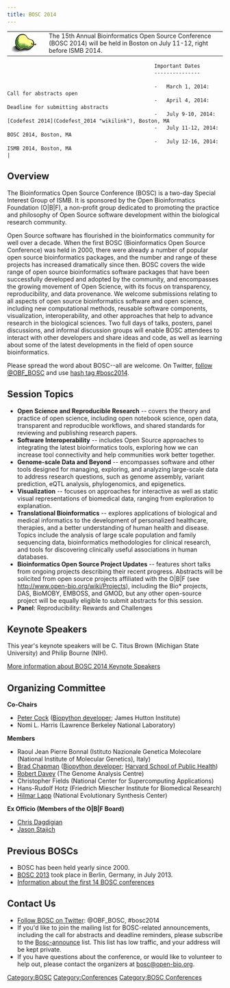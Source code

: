 ```yaml
---
title: BOSC 2014
---
```


|                                            |     |                                                                                                                                 |
|--------------------------------------------|-----|---------------------------------------------------------------------------------------------------------------------------------|
| ![The Bosc Pear](Pear.png "The Bosc Pear") |     | The 15th Annual Bioinformatics Open Source Conference (BOSC 2014) will be held in Boston on July 11-12, right before ISMB 2014. 
                                                                                                                                                                                     
                                                    Important Dates                                                                                                                  
                                                    ---------------                                                                                                                  
                                                                                                                                                                                     
                                                    -   March 1, 2014: Call for abstracts open                                                                                       
                                                    -   April 4, 2014: Deadline for submitting abstracts                                                                             
                                                    -   July 9-10, 2014: [Codefest 2014](Codefest_2014 "wikilink"), Boston, MA                                                       
                                                    -   July 11-12, 2014: BOSC 2014, Boston, MA                                                                                      
                                                    -   July 12-16, 2014: ISMB 2014, Boston, MA                                                                                      |

Overview
--------

The Bioinformatics Open Source Conference (BOSC) is a two-day Special
Interest Group of ISMB. It is sponsored by the Open Bioinformatics
Foundation (O|B|F), a non-profit group dedicated to promoting the
practice and philosophy of Open Source software development within the
biological research community.

Open Source software has flourished in the bioinformatics community for
well over a decade. When the first BOSC (Bioinformatics Open Source
Conference) was held in 2000, there were already a number of popular
open source bioinformatics packages, and the number and range of these
projects has increased dramatically since then. BOSC covers the wide
range of open source bioinformatics software packages that have been
successfully developed and adopted by the community, and encompasses the
growing movement of Open Science, with its focus on transparency,
reproducibility, and data provenance. We welcome submissions relating to
all aspects of open source bioinformatics software and open science,
including new computational methods, reusable software components,
visualization, interoperability, and other approaches that help to
advance research in the biological sciences. Two full days of talks,
posters, panel discussions, and informal discussion groups will enable
BOSC attendees to interact with other developers and share ideas and
code, as well as learning about some of the latest developments in the
field of open source bioinformatics.

Please spread the word about BOSC--all are welcome. On Twitter, [follow
@OBF\_BOSC](https://twitter.com/OBF_BOSC) and use [hash tag
\#bosc2014](https://twitter.com/search?q=%23BOSC2014).

Session Topics
--------------

-   **Open Science and Reproducible Research** -- covers the theory and
    practice of open science, including open notebook science, open
    data, transparent and reproducible workflows, and shared standards
    for reviewing and publishing research papers.
-   **Software Interoperability** -- includes Open Source approaches to
    integrating the latest bioinformatics tools, exploring how we can
    increase tool connectivity and help communities work
    better together.
-   **Genome-scale Data and Beyond** -- encompasses software and other
    tools designed for managing, exploring, and analyzing large-scale
    data to address research questions, such as genome assembly, variant
    prediction, eQTL analysis, phylogenomics, and epigenetics.
-   **Visualization** -- focuses on approaches for interactive as well
    as static visual representations of biomedical data, ranging from
    exploration to explanation.
-   **Translational Bioinformatics** -- explores applications of
    biological and medical informatics to the development of
    personalized healthcare, therapies, and a better understanding of
    human health and disease. Topics include the analysis of large scale
    population and family sequencing data, bioinformatics methodologies
    for clinical research, and tools for discovering clinically useful
    associations in human databases.
-   **Bioinformatics Open Source Project Updates** -- features short
    talks from ongoing projects describing their recent progress.
    Abstracts will be solicited from open source projects affiliated
    with the O|B|F (see <http://www.open-bio.org/wiki/Projects>),
    including the Bio\* projects, DAS, BioMOBY, EMBOSS, and GMOD, but
    any other open-source project will be equally eligible to submit
    abstracts for this session.
-   **Panel**: Reproducibility: Rewards and Challenges

Keynote Speakers
----------------

This year's keynote speakers will be C. Titus Brown (Michigan State
University) and Philip Bourne (NIH).

[More information about BOSC 2014 Keynote
Speakers](BOSC_2014_Keynote_Speakers "wikilink")

Organizing Committee
--------------------

**Co-Chairs**

-   [Peter Cock](http://www.scri.ac.uk/staff/petercock) ([Biopython
    developer](http://biopython.org); James Hutton Institute)
-   Nomi L. Harris (Lawrence Berkeley National Laboratory)

**Members**

-   Raoul Jean Pierre Bonnal (Istituto Nazionale Genetica Molecolare
    (National Institute of Molecular Genetics), Italy)
-   [Brad Chapman](http://bcbio.wordpress.com) ([Biopython
    developer](http://biopython.org); [Harvard School of Public
    Health](http://compbio.sph.harvard.edu/chb/))
-   [Robert
    Davey](http://www.tgac.ac.uk/bioinformatics/sequencing-informatics/robert-davey/)
    (The Genome Analysis Centre)
-   Christopher Fields (National Center for Supercomputing Applications)
-   Hans-Rudolf Hotz (Friedrich Miescher Institute for
    Biomedical Research)
-   [Hilmar Lapp](http://www.bioperl.org/wiki/Hilmar_Lapp) (National
    Evolutionary Synthesis Center)

**Ex Officio (Members of the O|B|F Board)**

-   [Chris Dagdigian](http://www.bioperl.org/wiki/Chris_Dagdigian)
-   [Jason Stajich](http://www.bioperl.org/wiki/Jason_Stajich)

Previous BOSCs
--------------

-   BOSC has been held yearly since 2000.
-   [BOSC 2013](BOSC_2013 "wikilink") took place in Berlin, Germany, in
    July 2013.
-   [ Information about the first 14 BOSC
    conferences](Past_BOSC_conferences "wikilink")

Contact Us
----------

-   [Follow BOSC on Twitter](http://twitter.com/#!/BOSC2012):
    @OBF\_BOSC, \#bosc2014
-   If you'd like to join the mailing list for BOSC-related
    announcements, including the call for abstracts and deadline
    reminders, please subscribe to the
    [Bosc-announce](http://lists.open-bio.org/mailman/listinfo/bosc-announce) list.
    This list has low traffic, and your address will be kept private.
-   If you have questions about the conference, or would like to
    volunteer to help out, please contact the organizers at
    <bosc@open-bio.org>.

<Category:BOSC> <Category:Conferences> [Category:BOSC
Conferences](Category:BOSC_Conferences "wikilink")
